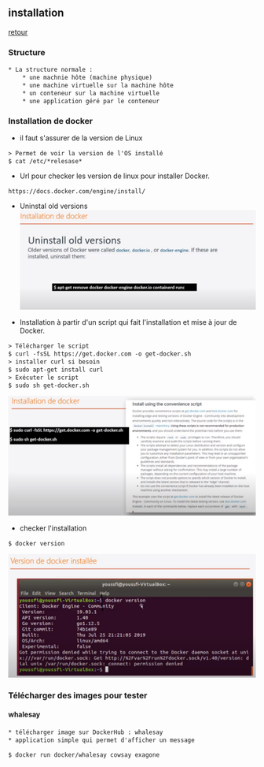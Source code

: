 ## installation

[retour](notes-docker.md)

### Structure
```
* La structure normale :
	* une machnie hôte (machine physique)
	* une machine virtuelle sur la machine hôte
	* un conteneur sur la machine virtuelle
	* une application géré par le conteneur
```

### Installation de docker

* il faut s'assurer de la version de Linux
```
> Permet de voir la version de l'OS installé
$ cat /etc/*relesase*
```

* Url pour checker les version de linux pour installer Docker.
```
https://docs.docker.com/engine/install/
```

* Uninstal old versions
![uninstall](installation/0-installation.PNG)



* Installation à partir d'un script qui fait l'installation et mise à jour de Docker.

```
> Télécharger le script
$ curl -fsSL https://get.docker.com -o get-docker.sh
> installer curl si besoin
$ sudo apt-get install curl
> Exécuter le script
$ sudo sh get-docker.sh
```

![install](installation/2-installation.PNG)

	
* checker l'installation
```
$ docker version
```

![version](installation/3-installation-check-version.PNG)


### Télécharger des images pour tester

#### whalesay

```
* télécharger image sur DockerHub : whalesay
* application simple qui permet d'afficher un message
```

```
$ docker run docker/whalesay cowsay exagone
```	
